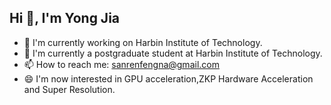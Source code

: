 ## Hi 👋, I'm Yong Jia

- 🔭 I'm currently working on Harbin Institute of Technology.
- 🌱 I'm currently a postgraduate student at Harbin Institute of Technology.
- 📫 How to reach me: sanrenfengna@gmail.com
- 😄 I'm now interested in GPU acceleration,ZKP Hardware Acceleration and Super Resolution.
